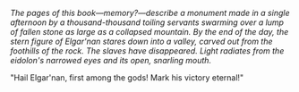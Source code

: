 <i> The pages of this book—memory?—describe a monument made in a single afternoon by a thousand-thousand toiling servants swarming over a lump of fallen stone as large as a collapsed mountain. By the end of the day, the stern figure of Elgar'nan stares down into a valley, carved out from the foothills of the rock. The slaves have disappeared. Light radiates from the eidolon's narrowed eyes and its open, snarling mouth. </i>

"Hail Elgar'nan, first among the gods! Mark his victory eternal!"
